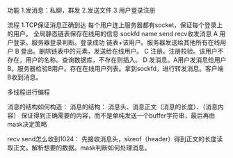 功能
1.发消息：私聊，群发
2.发送文件
3.用户登录注册

流程
1.TCP保证消息正确到达
每个用户连上服务器都有socket，保证每个登录上的用户。
全局静态链表保存在线用的信息 sockfd name
send recv收发消息
A 用户登录。服务器登录判断。登录成功 链表+该用户。服务器发送给其他所有在线用户
B 登出。删除链表中的元素，发送给在线用户。
C 注册。注册校验。该用户不存在，用户的名称。查询数据库，不存在则插入。
D 发消息。A用户发消息给用户B。服务器检验B用户。存在在线用户列表。拿到sockfd，进行转发消息。客户端B收到消息。

多线程进行编程

消息的结构如何构造：
消息的结构： 消息头、消息正文（消息的长度）、（消息内容）
保证得到正确需要的内容，而不是单纯发送一个buffer字符串，最后再由mask决定策略

recv send怎么收到1024：
先接收消息头，sizeof（header）得到正文的长度读取正文。解析想要的数据。mask判断如何处理消息。
